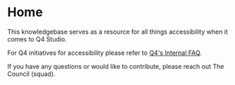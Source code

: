 # Home

This knowledgebase serves as a resource for all things accessibility when it comes to Q4 Studio.

For Q4 initiatives for accessibility please refer to [Q4's Internal FAQ](https://docs.google.com/document/d/1usDiz-pg6HPa7BR4T3R0PoJtLS55OTG3Lh2oIGtLgBE/).

If you have any questions or would like to contribute, please reach out The Council (squad).